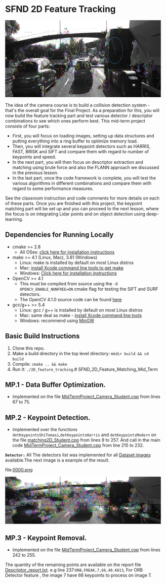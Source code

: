 [//]: # (Image References)
 
[image1]: ./MP2_KeypointDetection_images/BRISK/BRISK_0000_n=2757_t=44.879ms.png
[image2]: ./210319_output/Detector_Descriptor/Det_FAST/Det_FAST_Desc_ORB/10_Detec_FAST_Desc_ORB_n=143_t=1.05644_ms.jpg
[image3]: ./210319_output/Matching_Descriptors/Det_BRISK/Det_BRISK_Desc_SIFT/BRISK_SIFT_3_n=193_t=3.39979_ms.jpg
[image4]: ./images/Descriptor_evaluation.png
[image5]: ./images/Det_BRISK_Descriptor_evaluation.png
[image6]: ./images/Det_ORB_Descriptor_evaluation.png
[image7]: ./images/Det_SIFT_Descriptors_evaluation.png
[image8]: ./images/Det_FAST_Descriptors_evaluation.png
[image9]: ./images/Descriptor_BRIEF_Detectors_evaluation.png

[image10]: ./images/Detector_FAST.gif
[image11]: ./images/Detector_FAST_Descriptor_BRIEF.gif
[image12]: ./images/Mathing_Detector_FAST_Descriptor_BRIEF.gif
[image13]: ./images/Detector_SIFT.gif

# SFND 2D Feature Tracking

<img src="images/keypoints.png" width="820" height="248" />

The idea of the camera course is to build a collision detection system - that's the overall goal for the Final Project. As a preparation for this, you will now build the feature tracking part and test various detector / descriptor combinations to see which ones perform best. This mid-term project consists of four parts:

* First, you will focus on loading images, setting up data structures and putting everything into a ring buffer to optimize memory load. 
* Then, you will integrate several keypoint detectors such as HARRIS, FAST, BRISK and SIFT and compare them with regard to number of keypoints and speed. 
* In the next part, you will then focus on descriptor extraction and matching using brute force and also the FLANN approach we discussed in the previous lesson. 
* In the last part, once the code framework is complete, you will test the various algorithms in different combinations and compare them with regard to some performance measures. 

See the classroom instruction and code comments for more details on each of these parts. Once you are finished with this project, the keypoint matching part will be set up and you can proceed to the next lesson, where the focus is on integrating Lidar points and on object detection using deep-learning. 

## Dependencies for Running Locally
* cmake >= 2.8
  * All OSes: [click here for installation instructions](https://cmake.org/install/)
* make >= 4.1 (Linux, Mac), 3.81 (Windows)
  * Linux: make is installed by default on most Linux distros
  * Mac: [install Xcode command line tools to get make](https://developer.apple.com/xcode/features/)
  * Windows: [Click here for installation instructions](http://gnuwin32.sourceforge.net/packages/make.htm)
* OpenCV >= 4.1
  * This must be compiled from source using the `-D OPENCV_ENABLE_NONFREE=ON` cmake flag for testing the SIFT and SURF detectors.
  * The OpenCV 4.1.0 source code can be found [here](https://github.com/opencv/opencv/tree/4.1.0)
* gcc/g++ >= 5.4
  * Linux: gcc / g++ is installed by default on most Linux distros
  * Mac: same deal as make - [install Xcode command line tools](https://developer.apple.com/xcode/features/)
  * Windows: recommend using [MinGW](http://www.mingw.org/)

## Basic Build Instructions

1. Clone this repo.
2. Make a build directory in the top level directory: `mkdir build && cd build`
3. Compile: `cmake .. && make`
4. Run it: `./2D_feature_tracking`.# SFND_2D_Feature_Matching_Mid_Term

## MP.1 - Data Buffer Optimization.

* Implemented on the file [MidTermProject_Camera_Student.cpp](src/MidTermProject_Camera_Student.cpp) from lines 67 to 75.

## MP.2 - Keypoint Detection.

* Implemented over the functions `detKeypointsShiTomasi`,`detKeypointsHarris` and `detKeypointsModern` on the file [matching2D_Student.cpp](src/matching2D_Student.cpp) from lines 9 to 257. And call in the main code [MidTermProject_Camera_Student.cpp](src/MidTermProject_Camera_Student.cpp) from line 215 to 232.

**`Detector:`** All The detectors list was implemented for all [Dataset images](images/KITTI/2011_09_26/image_00/data/) available.The next image is a example of the result.

file:[0000.png](MP2_KeypointDetection_images/BRISK/0000.png)

![alt text |width=450px | align="middle"][image1]

## MP.3 - Keypoint Removal.

* Implemented on the file [MidTermProject_Camera_Student.cpp](src/MidTermProject_Camera_Student.cpp) from lines 242 to 255.

The quantity of the remaining points are available on the report file [Descriptor_report.txt](210319_output/Descriptor_report.txt). e.g line 237:`ORB,FREAK,7,66,40.6813`, For ORB Detector feature , the image 7 have 66 keypoints to process on image 7.
